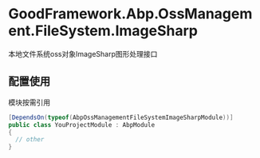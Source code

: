 # GoodFramework.Abp.OssManagement.FileSystem.ImageSharp

本地文件系统oss对象ImageSharp图形处理接口 

## 配置使用

模块按需引用

```csharp
[DependsOn(typeof(AbpOssManagementFileSystemImageSharpModule))]
public class YouProjectModule : AbpModule
{
  // other
}
```

